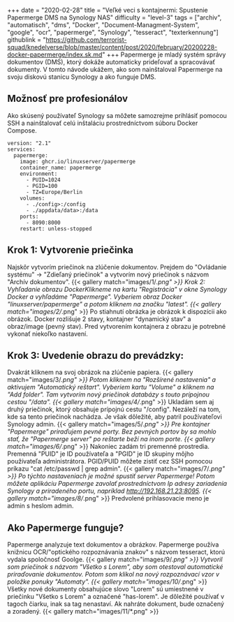 +++
date = "2020-02-28"
title = "Veľké veci s kontajnermi: Spustenie Papermerge DMS na Synology NAS"
difficulty = "level-3"
tags = ["archiv", "automatisch", "dms", "Docker", "Document-Managment-System", "google", "ocr", "papermerge", "Synology", "tesseract", "texterkennung"]
githublink = "https://github.com/terrorist-squad/knedelverse/blob/master/content/post/2020/february/20200228-docker-papermerge/index.sk.md"
+++
Papermerge je mladý systém správy dokumentov (DMS), ktorý dokáže automaticky prideľovať a spracovávať dokumenty. V tomto návode ukážem, ako som nainštaloval Papermerge na svoju diskovú stanicu Synology a ako funguje DMS.
## Možnosť pre profesionálov
Ako skúsený používateľ Synology sa môžete samozrejme prihlásiť pomocou SSH a nainštalovať celú inštaláciu prostredníctvom súboru Docker Compose.
```
version: "2.1"
services:
  papermerge:
    image: ghcr.io/linuxserver/papermerge
    container_name: papermerge
    environment:
      - PUID=1024
      - PGID=100
      - TZ=Europe/Berlin
    volumes:
      - ./config>:/config
      - ./appdata/data>:/data
    ports:
      - 8090:8000
    restart: unless-stopped

```

## Krok 1: Vytvorenie priečinka
Najskôr vytvorím priečinok na zlúčenie dokumentov. Prejdem do "Ovládanie systému" -> "Zdieľaný priečinok" a vytvorím nový priečinok s názvom "Archív dokumentov".
{{< gallery match="images/1/*.png" >}}
Krok 2: Vyhľadanie obrazu DockerKlikneme na kartu "Registrácia" v okne Synology Docker a vyhľadáme "Papermerge". Vyberiem obraz Docker "linuxserver/papermerge" a potom kliknem na značku "latest".
{{< gallery match="images/2/*.png" >}}
Po stiahnutí obrázka je obrázok k dispozícii ako obrázok. Docker rozlišuje 2 stavy, kontajner "dynamický stav" a obraz/image (pevný stav). Pred vytvorením kontajnera z obrazu je potrebné vykonať niekoľko nastavení.
## Krok 3: Uvedenie obrazu do prevádzky:
Dvakrát kliknem na svoj obrázok na zlúčenie papiera.
{{< gallery match="images/3/*.png" >}}
Potom kliknem na "Rozšírené nastavenia" a aktivujem "Automatický reštart". Vyberiem kartu "Volume" a kliknem na "Add folder". Tam vytvorím nový priečinok databázy s touto prípojnou cestou "/data".
{{< gallery match="images/4/*.png" >}}
Ukladám sem aj druhý priečinok, ktorý obsahuje prípojnú cestu "/config". Nezáleží na tom, kde sa tento priečinok nachádza. Je však dôležité, aby patril používateľovi Synology admin.
{{< gallery match="images/5/*.png" >}}
Pre kontajner "Papermerge" priraďujem pevné porty. Bez pevných portov by sa mohlo stať, že "Papermerge server" po reštarte beží na inom porte.
{{< gallery match="images/6/*.png" >}}
Nakoniec zadám tri premenné prostredia. Premenná "PUID" je ID používateľa a "PGID" je ID skupiny môjho používateľa administrátora. PGID/PUID môžete zistiť cez SSH pomocou príkazu "cat /etc/passwd | grep admin".
{{< gallery match="images/7/*.png" >}}
Po týchto nastaveniach je možné spustiť server Papermerge! Potom môžete aplikáciu Papermerge zavolať prostredníctvom Ip adresy zariadenia Synology a priradeného portu, napríklad http://192.168.21.23:8095.
{{< gallery match="images/8/*.png" >}}
Predvolené prihlasovacie meno je admin s heslom admin.
## Ako Papermerge funguje?
Papermerge analyzuje text dokumentov a obrázkov. Papermerge používa knižnicu OCR/"optického rozpoznávania znakov" s názvom tesseract, ktorú vydala spoločnosť Goolge.
{{< gallery match="images/9/*.png" >}}
Vytvoril som priečinok s názvom "Všetko s Lorem", aby som otestoval automatické priraďovanie dokumentov. Potom som klikol na nový rozpoznávací vzor v položke ponuky "Automaty".
{{< gallery match="images/10/*.png" >}}
Všetky nové dokumenty obsahujúce slovo "Lorem" sú umiestnené v priečinku "Všetko s Lorem" a označené "has-lorem". Je dôležité používať v tagoch čiarku, inak sa tag nenastaví. Ak nahráte dokument, bude označený a zoradený.
{{< gallery match="images/11/*.png" >}}
